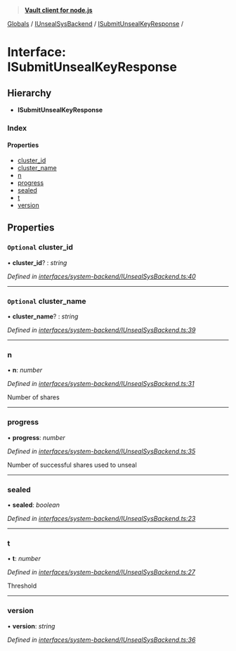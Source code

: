 > **[Vault client for node.js](../README.md)**

[Globals](../globals.md) / [IUnsealSysBackend](../modules/iunsealsysbackend.md) / [ISubmitUnsealKeyResponse](iunsealsysbackend.isubmitunsealkeyresponse.md) /

# Interface: ISubmitUnsealKeyResponse

## Hierarchy

* **ISubmitUnsealKeyResponse**

### Index

#### Properties

* [cluster_id](iunsealsysbackend.isubmitunsealkeyresponse.md#optional-cluster_id)
* [cluster_name](iunsealsysbackend.isubmitunsealkeyresponse.md#optional-cluster_name)
* [n](iunsealsysbackend.isubmitunsealkeyresponse.md#n)
* [progress](iunsealsysbackend.isubmitunsealkeyresponse.md#progress)
* [sealed](iunsealsysbackend.isubmitunsealkeyresponse.md#sealed)
* [t](iunsealsysbackend.isubmitunsealkeyresponse.md#t)
* [version](iunsealsysbackend.isubmitunsealkeyresponse.md#version)

## Properties

### `Optional` cluster_id

• **cluster_id**? : *string*

*Defined in [interfaces/system-backend/IUnsealSysBackend.ts:40](https://github.com/theogravity/vault-tacular/blob/0b78a16/src/interfaces/system-backend/IUnsealSysBackend.ts#L40)*

___

### `Optional` cluster_name

• **cluster_name**? : *string*

*Defined in [interfaces/system-backend/IUnsealSysBackend.ts:39](https://github.com/theogravity/vault-tacular/blob/0b78a16/src/interfaces/system-backend/IUnsealSysBackend.ts#L39)*

___

###  n

• **n**: *number*

*Defined in [interfaces/system-backend/IUnsealSysBackend.ts:31](https://github.com/theogravity/vault-tacular/blob/0b78a16/src/interfaces/system-backend/IUnsealSysBackend.ts#L31)*

Number of shares

___

###  progress

• **progress**: *number*

*Defined in [interfaces/system-backend/IUnsealSysBackend.ts:35](https://github.com/theogravity/vault-tacular/blob/0b78a16/src/interfaces/system-backend/IUnsealSysBackend.ts#L35)*

Number of successful shares used to unseal

___

###  sealed

• **sealed**: *boolean*

*Defined in [interfaces/system-backend/IUnsealSysBackend.ts:23](https://github.com/theogravity/vault-tacular/blob/0b78a16/src/interfaces/system-backend/IUnsealSysBackend.ts#L23)*

___

###  t

• **t**: *number*

*Defined in [interfaces/system-backend/IUnsealSysBackend.ts:27](https://github.com/theogravity/vault-tacular/blob/0b78a16/src/interfaces/system-backend/IUnsealSysBackend.ts#L27)*

Threshold

___

###  version

• **version**: *string*

*Defined in [interfaces/system-backend/IUnsealSysBackend.ts:36](https://github.com/theogravity/vault-tacular/blob/0b78a16/src/interfaces/system-backend/IUnsealSysBackend.ts#L36)*